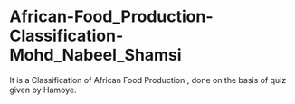 # African-Food_Production-Classification-Mohd_Nabeel_Shamsi
It is a Classification of African Food Production , done on the basis of quiz given by Hamoye.
